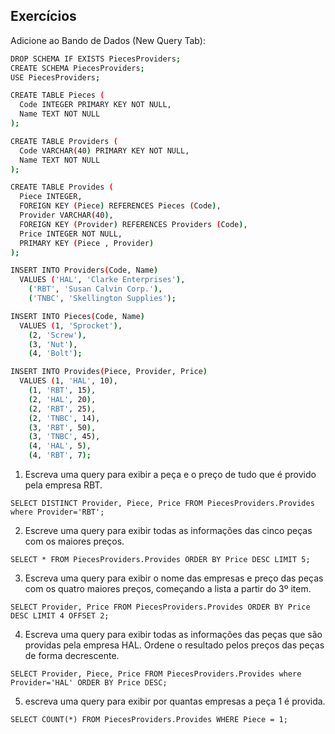 ## Exercícios

Adicione ao Bando de Dados (New Query Tab):

```sh
DROP SCHEMA IF EXISTS PiecesProviders;
CREATE SCHEMA PiecesProviders;
USE PiecesProviders;

CREATE TABLE Pieces (
  Code INTEGER PRIMARY KEY NOT NULL,
  Name TEXT NOT NULL
);

CREATE TABLE Providers (
  Code VARCHAR(40) PRIMARY KEY NOT NULL,
  Name TEXT NOT NULL
);

CREATE TABLE Provides (
  Piece INTEGER,
  FOREIGN KEY (Piece) REFERENCES Pieces (Code),
  Provider VARCHAR(40),
  FOREIGN KEY (Provider) REFERENCES Providers (Code),
  Price INTEGER NOT NULL,
  PRIMARY KEY (Piece , Provider)
);

INSERT INTO Providers(Code, Name)
  VALUES ('HAL', 'Clarke Enterprises'),
    ('RBT', 'Susan Calvin Corp.'),
    ('TNBC', 'Skellington Supplies');

INSERT INTO Pieces(Code, Name)
  VALUES (1, 'Sprocket'),
    (2, 'Screw'),
    (3, 'Nut'),
    (4, 'Bolt');

INSERT INTO Provides(Piece, Provider, Price)
  VALUES (1, 'HAL', 10),
    (1, 'RBT', 15),
    (2, 'HAL', 20),
    (2, 'RBT', 25),
    (2, 'TNBC', 14),
    (3, 'RBT', 50),
    (3, 'TNBC', 45),
    (4, 'HAL', 5),
    (4, 'RBT', 7);
```

01. Escreva uma query para exibir a peça e o preço de tudo que é provido pela empresa RBT.
```sr
SELECT DISTINCT Provider, Piece, Price FROM PiecesProviders.Provides where Provider='RBT';
```
02. Escreve uma query para exibir todas as informações das cinco peças com os maiores preços.
```sr
SELECT * FROM PiecesProviders.Provides ORDER BY Price DESC LIMIT 5;
```
03. Escreva uma query para exibir o nome das empresas e preço das peças com os quatro maiores preços, começando a lista a partir do 3º item.
```sr
SELECT Provider, Price FROM PiecesProviders.Provides ORDER BY Price DESC LIMIT 4 OFFSET 2;
```
04. Escreva uma query para exibir todas as informações das peças que são providas pela empresa HAL. Ordene o resultado pelos preços das peças de forma decrescente.
```sr
SELECT Provider, Piece, Price FROM PiecesProviders.Provides where Provider='HAL' ORDER BY Price DESC;
```
05. escreva uma query para exibir por quantas empresas a peça 1 é provida.
```sr
SELECT COUNT(*) FROM PiecesProviders.Provides WHERE Piece = 1;
```

